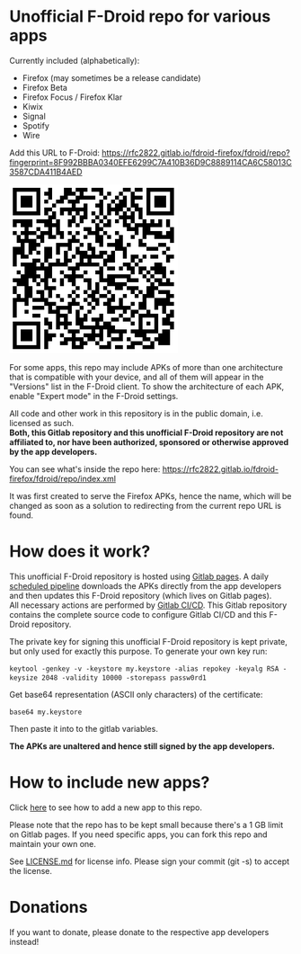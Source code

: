 Unofficial F-Droid repo for various apps
========================================

Currently included (alphabetically):

* Firefox (may sometimes be a release candidate)
* Firefox Beta
* Firefox Focus / Firefox Klar
* Kiwix
* Signal
* Spotify
* Wire

Add this URL to F-Droid:
https://rfc2822.gitlab.io/fdroid-firefox/fdroid/repo?fingerprint=8F992BBBA0340EFE6299C7A410B36D9C8889114CA6C58013C3587CDA411B4AED

[![Repo URL QRcode](fdroid/public/repo-qrcode.png)](https://rfc2822.gitlab.io/fdroid-firefox/fdroid/repo?fingerprint=8F992BBBA0340EFE6299C7A410B36D9C8889114CA6C58013C3587CDA411B4AED)

For some apps, this repo may include APKs of more than one architecture that is compatible with your device, and all of them will appear in the "Versions" list in the F-Droid client.
To show the architecture of each APK, enable "Expert mode" in the F-Droid settings.

All code and other work in this repository is in the public domain, i.e. licensed as such.<br />
**Both, this Gitlab repository and this unofficial F-Droid repository
are not affiliated to, nor have been authorized, sponsored or otherwise approved by the app developers.**

You can see what's inside the repo here: https://rfc2822.gitlab.io/fdroid-firefox/fdroid/repo/index.xml

It was first created to serve the Firefox APKs, hence the name, which will be changed as soon as a solution
to redirecting from the current repo URL is found.


How does it work?
=================

This unofficial F-Droid repository is hosted using [Gitlab pages](https://about.gitlab.com/2016/04/07/gitlab-pages-setup/).
A daily [scheduled pipeline](https://docs.gitlab.com/ce/user/project/pipelines/schedules.html)
downloads the APKs directly from the app developers and then updates this F-Droid repository (which lives
on Gitlab pages).<br />
All necessary actions are performed by [Gitlab CI/CD](https://about.gitlab.com/features/gitlab-ci-cd/).
This Gitlab repository contains the complete source code to configure Gitlab CI/CD and this F-Droid repository.

The private key for signing this unofficial F-Droid repository is kept private, but only used for exactly this purpose.
To generate your own key run:
```
keytool -genkey -v -keystore my.keystore -alias repokey -keyalg RSA -keysize 2048 -validity 10000 -storepass passw0rd1
```

Get base64 representation (ASCII only characters) of the certificate:
```
base64 my.keystore
```
Then paste it into to the gitlab variables.

**The APKs are unaltered and hence still signed by the app developers.**

How to include new apps?
========================

Click [here](ADDAPPS.md) to see how to add a new app to this repo.

Please note that the repo has to be kept small because there's a 1 GB limit on Gitlab pages.
If you need specific apps, you can fork this repo and maintain your own one.

See [LICENSE.md](LICENSE) for license info. Please sign your commit
(git -s) to accept the license.


Donations
=========

If you want to donate, please donate to the respective app developers instead!

